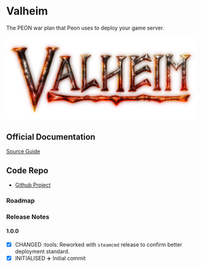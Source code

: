# Valheim

The PEON war plan that Peon uses to deploy your game server.

![Valheim](../../images/game-logos/valheim.png)

## Official Documentation

[Source Guide](https://valheim.fandom.com/wiki/Valheim_Dedicated_Server#Manual_Setup)

## Code Repo

- [Github Project](https://github.com/the-peon-project/peon-warplans/tree/main/valheim)

### Roadmap

### Release Notes

#### 1.0.0

- [x] CHANGED :tools: Reworked with `steamcmd` release to confirm better deployment standard.
- [x] INITIALISED :airplane: Initial commit 